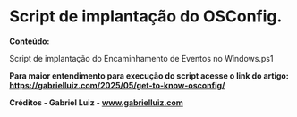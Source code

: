 # Script de implantação do OSConfig.

**Conteúdo:**

Script de implantação do Encaminhamento de Eventos no Windows.ps1

**Para maior entendimento para execução do script acesse o link do artigo: https://gabrielluiz.com/2025/05/get-to-know-osconfig/**

**Créditos - Gabriel Luiz - www.gabrielluiz.com**
